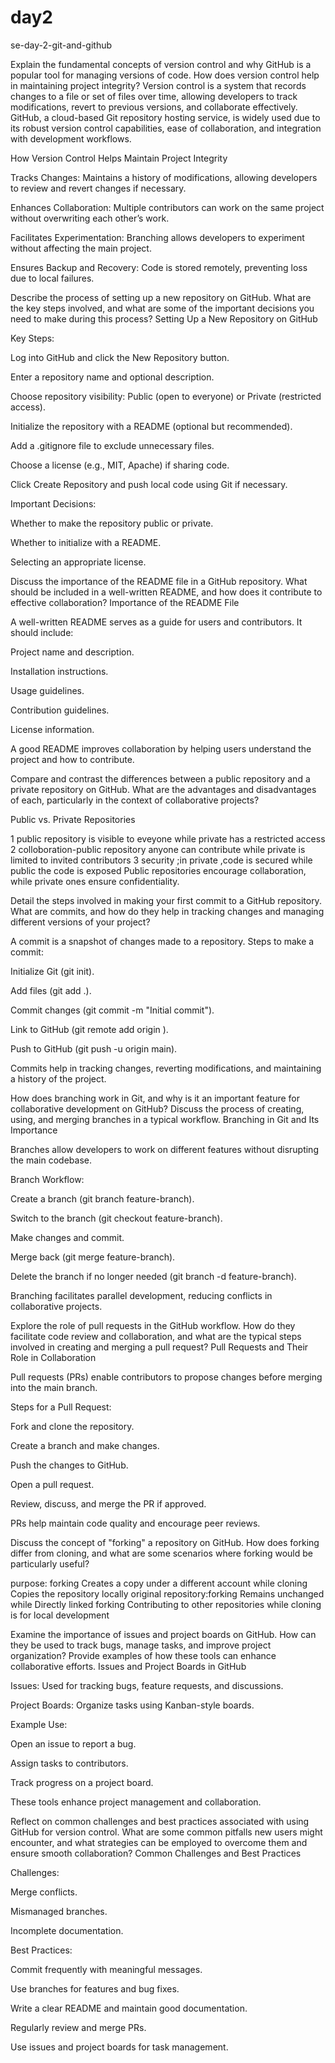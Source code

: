 # day2
se-day-2-git-and-github

Explain the fundamental concepts of version control and why GitHub is a popular tool for managing versions of code. How does version control help in maintaining project integrity?
Version control is a system that records changes to a file or set of files over time, allowing developers to track modifications, revert to previous versions, and collaborate effectively. GitHub, a cloud-based Git repository hosting service, is widely used due to its robust version control capabilities, ease of collaboration, and integration with development workflows.

How Version Control Helps Maintain Project Integrity

Tracks Changes: Maintains a history of modifications, allowing developers to review and revert changes if necessary.

Enhances Collaboration: Multiple contributors can work on the same project without overwriting each other’s work.

Facilitates Experimentation: Branching allows developers to experiment without affecting the main project.

Ensures Backup and Recovery: Code is stored remotely, preventing loss due to local failures.

Describe the process of setting up a new repository on GitHub. What are the key steps involved, and what are some of the important decisions you need to make during this process?
Setting Up a New Repository on GitHub

Key Steps:

Log into GitHub and click the New Repository button.

Enter a repository name and optional description.

Choose repository visibility: Public (open to everyone) or Private (restricted access).

Initialize the repository with a README (optional but recommended).

Add a .gitignore file to exclude unnecessary files.

Choose a license (e.g., MIT, Apache) if sharing code.

Click Create Repository and push local code using Git if necessary.

Important Decisions:

Whether to make the repository public or private.

Whether to initialize with a README.

Selecting an appropriate license.

Discuss the importance of the README file in a GitHub repository. What should be included in a well-written README, and how does it contribute to effective collaboration?
Importance of the README File

A well-written README serves as a guide for users and contributors. It should include:

Project name and description.

Installation instructions.

Usage guidelines.

Contribution guidelines.

License information.

A good README improves collaboration by helping users understand the project and how to contribute.

Compare and contrast the differences between a public repository and a private repository on GitHub. What are the advantages and disadvantages of each, particularly in the context of collaborative projects?

Public vs. Private Repositories

1 public repository is visible to eveyone while private has a restricted access
2 colloboration-public repository anyone can contribute while private is limited to  invited contributors
3 security ;in private ,code is secured while public the code is exposed
Public repositories encourage collaboration, while private ones ensure confidentiality.

Detail the steps involved in making your first commit to a GitHub repository. What are commits, and how do they help in tracking changes and managing different versions of your project?

A commit is a snapshot of changes made to a repository. Steps to make a commit:

Initialize Git (git init).

Add files (git add .).

Commit changes (git commit -m "Initial commit").

Link to GitHub (git remote add origin <repository URL>).

Push to GitHub (git push -u origin main).

Commits help in tracking changes, reverting modifications, and maintaining a history of the project.

How does branching work in Git, and why is it an important feature for collaborative development on GitHub? Discuss the process of creating, using, and merging branches in a typical workflow.
Branching in Git and Its Importance

Branches allow developers to work on different features without disrupting the main codebase.

Branch Workflow:

Create a branch (git branch feature-branch).

Switch to the branch (git checkout feature-branch).

Make changes and commit.

Merge back (git merge feature-branch).

Delete the branch if no longer needed (git branch -d feature-branch).

Branching facilitates parallel development, reducing conflicts in collaborative projects.

Explore the role of pull requests in the GitHub workflow. How do they facilitate code review and collaboration, and what are the typical steps involved in creating and merging a pull request?
Pull Requests and Their Role in Collaboration

Pull requests (PRs) enable contributors to propose changes before merging into the main branch.

Steps for a Pull Request:

Fork and clone the repository.

Create a branch and make changes.

Push the changes to GitHub.

Open a pull request.

Review, discuss, and merge the PR if approved.

PRs help maintain code quality and encourage peer reviews.


Discuss the concept of "forking" a repository on GitHub. How does forking differ from cloning, and what are some scenarios where forking would be particularly useful? 

purpose: forking Creates a copy under a different account while cloning Copies the repository locally
original repository:forking Remains unchanged while Directly linked
forking Contributing to other repositories while cloning is for local development

Examine the importance of issues and project boards on GitHub. How can they be used to track bugs, manage tasks, and improve project organization? Provide examples of how these tools can enhance collaborative efforts. Issues and Project Boards in GitHub

Issues: Used for tracking bugs, feature requests, and discussions.

Project Boards: Organize tasks using Kanban-style boards.

Example Use:

Open an issue to report a bug.

Assign tasks to contributors.

Track progress on a project board.

These tools enhance project management and collaboration.

Reflect on common challenges and best practices associated with using GitHub for version control. What are some common pitfalls new users might encounter, and what strategies can be employed to overcome them and ensure smooth collaboration?
Common Challenges and Best Practices

Challenges:

Merge conflicts.

Mismanaged branches.

Incomplete documentation.

Best Practices:

Commit frequently with meaningful messages.

Use branches for features and bug fixes.

Write a clear README and maintain good documentation.

Regularly review and merge PRs.

Use issues and project boards for task management.
